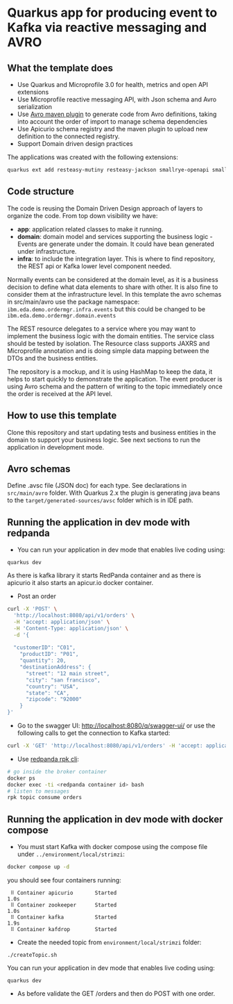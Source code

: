 # Quarkus app for producing event to Kafka via reactive messaging and AVRO

## What the template does

* Use Quarkus and Microprofile 3.0 for health, metrics and open API extensions
* Use Microprofile reactive messaging API, with Json schema and Avro serialization
* Use [Avro maven plugin](https://avro.apache.org/docs/current/gettingstartedjava.html#Serializing+and+deserializing+without+code+generation) to generate code from Avro definitions, taking into account the order of import to manage schema dependencies
* Use Apicurio schema registry and the maven plugin to upload new definition to the connected registry.
* Support Domain driven design practices

The applications was created with the following extensions:

```sh
quarkus ext add resteasy-mutiny resteasy-jackson smallrye-openapi smallrye-health openshift reactive-messaging-kafka apicurio-registry-avro
```

## Code structure

The code is reusing the Domain Driven Design approach of layers to organize the code. From top down visibility we have:

* **app**: application related classes to make it running.
* **domain**: domain model and services supporting the business logic - Events are generate under the domain. It could have bean generated under infrastructure.
* **infra**: to include the integration layer. This is where to find repository, the REST api or Kafka lower level component needed.

Normally events can be considered at the domain level, as it is a business decision to 
define what data elements to share with other. It is also fine to consider them at the 
infrastructure level. In this template the avro schemas in src/main/avro use the package 
namespace: `ibm.eda.demo.ordermgr.infra.events` but this could be changed to 
be `ibm.eda.demo.ordermgr.domain.events`

The REST resource delegates to a service where you may want to implement the business logic
 with the domain entities. The service class should be tested by isolation. 
The Resource class supports JAXRS and Microprofile annotation and is doing simple data mapping between the DTOs and the business entities.

The repository is a mockup, and it is using HashMap to keep the data, it helps to start 
quickly to demonstrate the application. The event producer is using Avro schema and 
the pattern of writing to the topic immediately once the order is received at the API level.

## How to use this template

Clone this repository and start updating tests and business entities in the domain to support
your business logic. See next sections to run the application in development mode.

## Avro schemas

Define .avsc file (JSON doc) for each type. See declarations in `src/main/avro` folder. With Quarkus 2.x the
plugin is generating java beans to the `target/generated-sources/avsc` folder which is in IDE path.

## Running the application in dev mode with redpanda

* You can run your application in dev mode that enables live coding using:

```shell script
quarkus dev
```
As there is kafka library it starts RedPanda container and as there is apicurio it also starts an apicur.io docker container.

* Post an order 

```sh
curl -X 'POST' \
  'http://localhost:8080/api/v1/orders' \
  -H 'accept: application/json' \
  -H 'Content-Type: application/json' \
  -d '{
 
  "customerID": "C01",
    "productID": "P01",
    "quantity": 20,
    "destinationAddress": {
      "street": "12 main street",
      "city": "san francisco",
      "country": "USA",
      "state": "CA",
      "zipcode": "92000"
    }
}'
```


* Go to the swagger UI: [http://localhost:8080/q/swagger-ui/](http://localhost:8080/q/swagger-ui/) or use
the following calls to get the connection to Kafka started:

```sh
curl -X 'GET' 'http://localhost:8080/api/v1/orders' -H 'accept: application/json'
```

* Use [redpanda rpk cli](https://vectorized.io/docs/rpk-commands/):

```sh
# go inside the broker container
docker ps 
docker exec -ti <redpanda container id> bash
# listen to messages
rpk topic consume orders
```

## Running the application in dev mode with docker compose

* You must start Kafka with docker compose using the compose file under `../environment/local/strimzi`:

```sh
docker compose up -d
```

you should see four containers running:

```
 ⠿ Container apicurio       Started                                                                                                                     1.0s
 ⠿ Container zookeeper      Started                                                                                                                     1.0s
 ⠿ Container kafka          Started                                                                                                                     1.9s
 ⠿ Container kafdrop        Started  
```

* Create the needed topic from `environment/local/strimzi` folder:

```
./createTopic.sh
```

You can run your application in dev mode that enables live coding using:

```shell script
quarkus dev
```

* As before validate the GET /orders and then do POST with one order.



